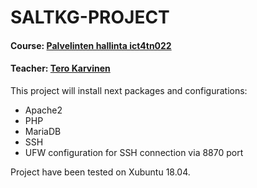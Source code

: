 # SALTKG-PROJECT
#### Course: [Palvelinten hallinta ict4tn022](http://terokarvinen.com/2018/aikataulu-palvelinten-hallinta-ict4tn022-3004-ti-ja-3002-to-loppukevat-2018-5p)
#### Teacher: [Tero Karvinen](http://terokarvinen.com/)

This project will install next packages and configurations:
- Apache2
- PHP
- MariaDB
- SSH
- UFW configuration for SSH connection via 8870 port

Project have been tested on Xubuntu 18.04.
